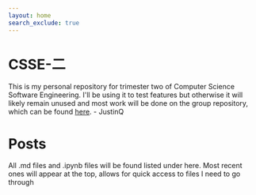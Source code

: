 ```yaml
---
layout: home
search_exclude: true
---
```

# CSSE-二
This is my personal repository for trimester two of Computer Science Software Engineering. I'll be using it to test features but otherwise it will likely remain unused and most work will be done on the group repository, which can be found <a href="https://github.com/XavierTho/CSSE2">here</a>. - JustinQ

# Posts
All .md files and .ipynb files will be found listed under here. Most recent ones will appear at the top, allows for quick access to files I need to go through
